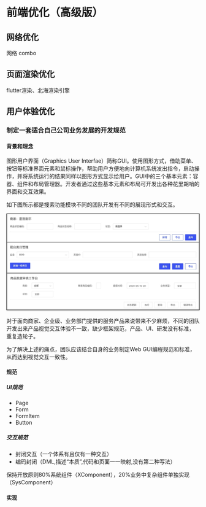# 前端优化（高级版）

## 网络优化

网络 combo

## 页面渲染优化

flutter渲染、北海渲染引擎

## 用户体验优化

### 制定一套适合自己公司业务发展的开发规范

#### 背景和理念

图形用户界面（Graphics User Interfae）简称GUI。使用图形方式，借助菜单、按钮等标准界面元素和鼠标操作，帮助用户方便地向计算机系统发出指令，启动操作，并将系统运行的结果同样以图形方式显示给用户。GUI中的三个基本元素：容器、组件和布局管理器。开发者通过这些基本元素和布局可开发出各种花里胡哨的界面和交互效果。

如下图所示都是搜索功能模块不同的团队开发有不同的展现形式和交互。

![](./8ed437ee-0b1b-493a-a918-94fbfa4adf28.jpg)

对于面向商家、企业级、业务部门提供的服务产品来说带来不少麻烦，不同的团队开发出来产品视觉交互体验不一致，缺少框架规范，产品、UI、研发没有标准，重复造轮子。

为了解决上述的痛点，团队应该结合自身的业务制定Web GUI编程规范和标准，从而达到视觉交互一致性。

#### 规范

##### UI规范

* Page
* Form
* FormItem
* Button

##### 交互规范

* 封闭交互（一个体系有且仅有一种交互）
* 编码封闭（DML,描述“本质”,代码和页面一一映射,没有第二种写法）

保持开放原则80%系统组件（XComponent），20%业务中复杂组件单独实现（SysComponent）

#### 实现



	

	

	

 